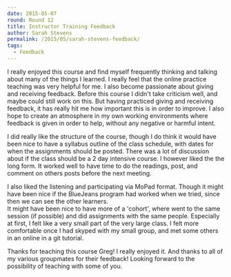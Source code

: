 ```yaml
---
date: 2015-05-07
round: Round 12
title: Instructor Training Feedback
author: Sarah Stevens
permalink: /2015/05/sarah-stevens-feedback/
tags:
  - Feedback
---
```


I really enjoyed this course and find myself frequently thinking and talking about many of 
the things I learned.  I really feel that the online practice teaching was very helpful for 
me. I also become passionate about giving and receiving feedback.  Before this course I didn't 
take criticism well, and maybe could still work on this.  But having practiced 
giving and receiving feedback, it has really hit me how important this is in order to improve.
I also hope to create an atmosphere in my own working environments where feedback is given 
in order to help, without any negative or harmful intent.

I did really like the structure of the course, though I do think it would have been nice to 
have a syllabus outline of the class schedule, with dates for when the assignments should be 
posted.  There was a lot of discussion about if the class should be a 2 day intensive course.
I however liked the the long form.  It worked well to have time to do the readings, post, and 
comment on others posts before the next meeting.  

I also liked the listening and participating via MoPad format.  Though it might have been nice 
if the BlueJeans program had worked when we tried, since then we can see the other learners.  
It might have been nice to have more of a 'cohort', where went to the same session (if 
possible) and did assignments with the same people.  Especially at first, I felt like a very small part 
of the very large class.  I felt more comfortable once I had skyped with my small group, and 
 met some others in an online in a git tutorial.
 
Thanks for teaching this course Greg!  I really enjoyed it.  And thanks to all of my various 
groupmates for their feedback! Looking forward to the possibility of teaching with some of you.